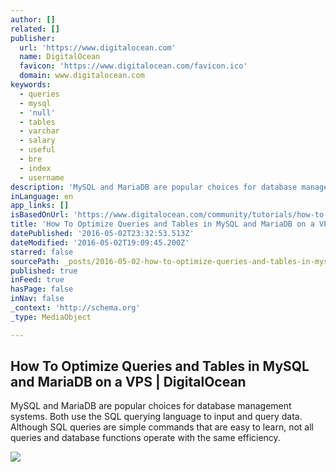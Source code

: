 ```yaml
---
author: []
related: []
publisher:
  url: 'https://www.digitalocean.com'
  name: DigitalOcean
  favicon: 'https://www.digitalocean.com/favicon.ico'
  domain: www.digitalocean.com
keywords:
  - queries
  - mysql
  - 'null'
  - tables
  - varchar
  - salary
  - useful
  - bre
  - index
  - username
description: 'MySQL and MariaDB are popular choices for database management systems. Both use the SQL querying language to input and query data. Although SQL queries are simple commands that are easy to learn, not all queries and database functions operate with the same efficiency.'
inLanguage: en
app_links: []
isBasedOnUrl: 'https://www.digitalocean.com/community/tutorials/how-to-optimize-queries-and-tables-in-mysql-and-mariadb-on-a-vps'
title: 'How To Optimize Queries and Tables in MySQL and MariaDB on a VPS | DigitalOcean'
datePublished: '2016-05-02T23:32:53.513Z'
dateModified: '2016-05-02T19:09:45.200Z'
starred: false
sourcePath: _posts/2016-05-02-how-to-optimize-queries-and-tables-in-mysql-and-mariadb-on-a.md
published: true
inFeed: true
hasPage: false
inNav: false
_context: 'http://schema.org'
_type: MediaObject

---
```

<article style=""><h1>How To Optimize Queries and Tables in MySQL and MariaDB on a VPS | DigitalOcean</h1><p>MySQL and MariaDB are popular choices for database management systems. Both use the SQL querying language to input and query data. Although SQL queries are simple commands that are easy to learn, not all queries and database functions operate with the same efficiency.</p><img src="https://www.digitalocean.com/assets/community/default_social_sharing-4c803c152c4cc1974dfac71a69fdab63.png" /></article>